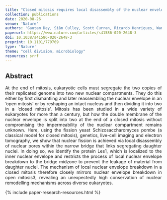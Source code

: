 ```yaml
---
title: "Closed mitosis requires local disassembly of the nuclear envelope"
collection: publications
date: 2020-08-26
venue: 'Nature'
authors: 'Gautam Dey, Siân Culley, Scott Curran, Ricardo Henriques, Wanda Kukulski, Buzz Baum'
paperurl: https://www.nature.com/articles/s41586-020-2648-3
doi: 10.1038/s41586-020-2648-3
preprint: 10.1101/779769
type: 'Nature'
theme: "cell division, microbiology"
resources: srrf
---
```


<h2> Abstract </h2>
<p align= "justify">
At the end of mitosis, eukaryotic cells must segregate the two copies of their replicated genome into two new nuclear compartments. They do this either by first dismantling and later reassembling the nuclear envelope in an ‘open mitosis’ or by reshaping an intact nucleus and then dividing it into two in a ‘closed mitosis’. Mitosis has been studied in a wide variety of eukaryotes for more than a century, but how the double membrane of the nuclear envelope is split into two at the end of a closed mitosis without compromising the impermeability of the nuclear compartment remains unknown. Here, using the fission yeast Schizosaccharomyces pombe (a classical model for closed mitosis), genetics, live-cell imaging and electron tomography, we show that nuclear fission is achieved via local disassembly of nuclear pores within the narrow bridge that links segregating daughter nuclei. In doing so, we identify the protein Les1, which is localized to the inner nuclear envelope and restricts the process of local nuclear envelope breakdown to the bridge midzone to prevent the leakage of material from daughter nuclei. The mechanism of local nuclear envelope breakdown in a closed mitosis therefore closely mirrors nuclear envelope breakdown in open mitosis3, revealing an unexpectedly high conservation of nuclear remodelling mechanisms across diverse eukaryotes.

{% include paper-research-resources.html %}
